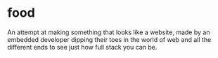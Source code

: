 # food

An attempt at making something that looks like a website, made by an embedded
developer dipping their toes in the world of web and all the different ends to
see just how full stack you can be.
